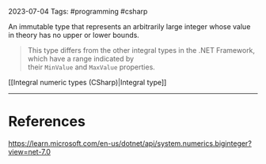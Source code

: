 2023-07-04
Tags: #programming #csharp 

An immutable type that represents an arbitrarily large integer whose value in theory has no upper or lower bounds.

> This type differs from the other integral types in the .NET Framework, which have a range indicated by their `MinValue` and `MaxValue` properties.

[[Integral numeric types (CSharp)|Integral type]]

---
# References

https://learn.microsoft.com/en-us/dotnet/api/system.numerics.biginteger?view=net-7.0